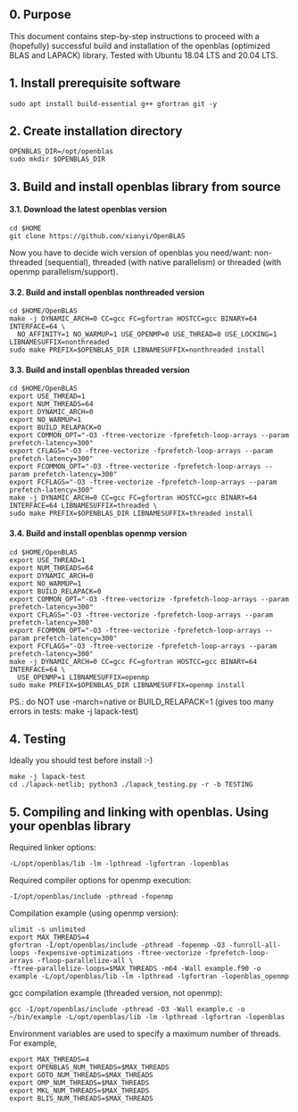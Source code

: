 ## 0. Purpose 

This document contains step-by-step instructions to proceed with a (hopefully) successful build and installation of the openblas (optimized BLAS and LAPACK) library. 
Tested with Ubuntu 18.04 LTS and 20.04 LTS.

## 1. Install prerequisite software

```
sudo apt install build-essential g++ gfortran git -y
```

## 2. Create installation directory

```
OPENBLAS_DIR=/opt/openblas
sudo mkdir $OPENBLAS_DIR
```

## 3. Build and install openblas library from source

#### 3.1. Download the latest openblas version 

```
cd $HOME
git clone https://github.com/xianyi/OpenBLAS
```

Now you have to decide wich version of openblas you need/want: non-threaded (sequential), threaded (with native parallelism) or threaded (with openmp parallelism/support). 

#### 3.2. Build and install openblas nonthreaded version

```
cd $HOME/OpenBLAS
make -j DYNAMIC_ARCH=0 CC=gcc FC=gfortran HOSTCC=gcc BINARY=64 INTERFACE=64 \
  NO_AFFINITY=1 NO_WARMUP=1 USE_OPENMP=0 USE_THREAD=0 USE_LOCKING=1 LIBNAMESUFFIX=nonthreaded
sudo make PREFIX=$OPENBLAS_DIR LIBNAMESUFFIX=nonthreaded install
```

#### 3.3. Build and install openblas threaded version

```
cd $HOME/OpenBLAS
export USE_THREAD=1
export NUM_THREADS=64
export DYNAMIC_ARCH=0
export NO_WARMUP=1
export BUILD_RELAPACK=0
export COMMON_OPT="-O3 -ftree-vectorize -fprefetch-loop-arrays --param prefetch-latency=300"
export CFLAGS="-O3 -ftree-vectorize -fprefetch-loop-arrays --param prefetch-latency=300"
export FCOMMON_OPT="-O3 -ftree-vectorize -fprefetch-loop-arrays --param prefetch-latency=300"
export FCFLAGS="-O3 -ftree-vectorize -fprefetch-loop-arrays --param prefetch-latency=300"
make -j DYNAMIC_ARCH=0 CC=gcc FC=gfortran HOSTCC=gcc BINARY=64 INTERFACE=64 LIBNAMESUFFIX=threaded \
sudo make PREFIX=$OPENBLAS_DIR LIBNAMESUFFIX=threaded install
```

#### 3.4. Build and install openblas openmp version

```
cd $HOME/OpenBLAS
export USE_THREAD=1
export NUM_THREADS=64
export DYNAMIC_ARCH=0
export NO_WARMUP=1
export BUILD_RELAPACK=0
export COMMON_OPT="-O3 -ftree-vectorize -fprefetch-loop-arrays --param prefetch-latency=300"
export CFLAGS="-O3 -ftree-vectorize -fprefetch-loop-arrays --param prefetch-latency=300"
export FCOMMON_OPT="-O3 -ftree-vectorize -fprefetch-loop-arrays --param prefetch-latency=300"
export FCFLAGS="-O3 -ftree-vectorize -fprefetch-loop-arrays --param prefetch-latency=300"
make -j DYNAMIC_ARCH=0 CC=gcc FC=gfortran HOSTCC=gcc BINARY=64 INTERFACE=64 \
  USE_OPENMP=1 LIBNAMESUFFIX=openmp
sudo make PREFIX=$OPENBLAS_DIR LIBNAMESUFFIX=openmp install
```

PS.: do NOT use -march=native or BUILD_RELAPACK=1 (gives too many errors in tests: make -j lapack-test)

## 4. Testing

Ideally you should test before install :-)

```
make -j lapack-test
cd ./lapack-netlib; python3 ./lapack_testing.py -r -b TESTING
```

## 5. Compiling and linking with openblas. Using your openblas library

Required linker options: 
```
-L/opt/openblas/lib -lm -lpthread -lgfortran -lopenblas
```

Required compiler options for openmp execution: 

```
-I/opt/openblas/include -pthread -fopenmp
```

Compilation example (using openmp version): 

```
ulimit -s unlimited
export MAX_THREADS=4
gfortran -I/opt/openblas/include -pthread -fopenmp -O3 -funroll-all-loops -fexpensive-optimizations -ftree-vectorize -fprefetch-loop-arrays -floop-parallelize-all \
-ftree-parallelize-loops=$MAX_THREADS -m64 -Wall example.f90 -o example -L/opt/openblas/lib -lm -lpthread -lgfortran -lopenblas_openmp
```

gcc compilation example (threaded version, not openmp):

```
gcc -I/opt/openblas/include -pthread -O3 -Wall example.c -o ~/bin/example -L/opt/openblas/lib -lm -lpthread -lgfortran -lopenblas
```

Environment variables are used to specify a maximum number of threads. For example,

```
export MAX_THREADS=4
export OPENBLAS_NUM_THREADS=$MAX_THREADS
export GOTO_NUM_THREADS=$MAX_THREADS
export OMP_NUM_THREADS=$MAX_THREADS
export MKL_NUM_THREADS=$MAX_THREADS
export BLIS_NUM_THREADS=$MAX_THREADS

```

##
